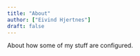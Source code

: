 ```yaml
---
title: "About"
author: ["Eivind Hjertnes"]
draft: false
---
```


About how some of my stuff are configured.
